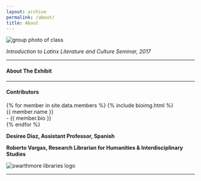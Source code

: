 ```yaml
---
layout: archive
permalink: /about/
title: About
---
```


![group photo of class](../images/banner.jpg)

*Introduction to Latinx Literature and Culture Seminar, 2017*

<hr/>

#### About The Exhibit


<hr/>

#### Contributors
<div class="bios">
{% for member in site.data.members %}
{% include bioimg.html %}
<div class="col-wide"><div id="title">{{ member.name }}</div> - {{ member.bio }}</div>
{% endfor %}
</div>

**Desiree Diaz, Assistant Professor, Spanish**

**Roberto Vargas, Research Librarian for Humanities & Interdisciplinary Studies** 

![swarthmore libraries logo](../images/logo-mccabe-web.png)

<hr/>